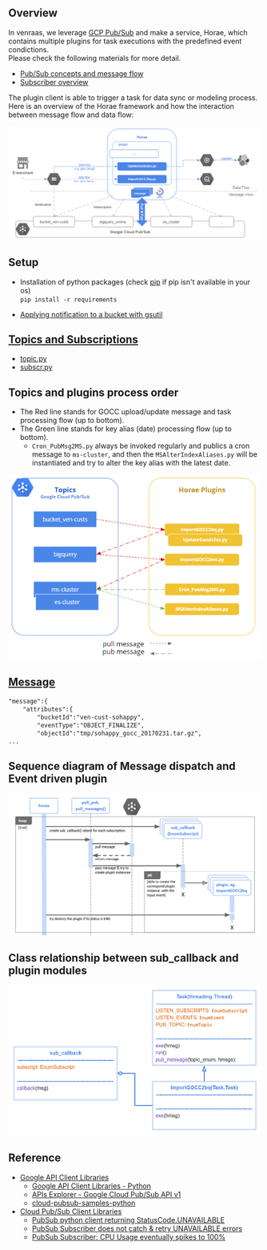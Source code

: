 

## Overview
In venraas, we leverage [GCP Pub/Sub](https://cloud.google.com/pubsub/docs/overview) and make a service, Horae, which contains multiple plugins for task executions with the predefined event condictions.  
Please check the following materials for more detail.
* [Pub/Sub concepts and message flow](https://cloud.google.com/pubsub/docs/overview#concepts)
* [Subscriber overview](https://cloud.google.com/pubsub/docs/subscriber)

The plugin client is able to trigger a task for data sync or modeling process.  
Here is an overview of the Horae framework and how the interaction between message flow and data flow:

![](https://github.com/VenRaaS/Horae/blob/master/doc/img/horae_overview.PNG?raw=true)

## Setup
* Installation of python packages (check [pip](https://www.tecmint.com/install-pip-in-linux/) if pip isn't available in your os)  
  `pip install -r requirements`
  
* [Applying notification to a bucket with gsutil](https://github.com/VenRaaS/Horae/wiki/Sync-GOCC-to-BigQuery-and-ES-via-Pub-Sub-Notifications-with-Cloud-Storage#applying-notification-to-a-bucket-with-gsutil)


## [Topics and Subscriptions](https://cloud.google.com/pubsub/docs/admin)
* [topic.py](https://github.com/VenRaaS/Horae/blob/master/lib/topic.py)
* [subscr.py](https://github.com/VenRaaS/Horae/blob/master/lib/subscr.py)

## Topics and plugins process order
* The Red line stands for GOCC upload/update message and task processing flow (up to bottom).  
* The Green line stands for key alias (date) processing flow (up to bottom).  
  * `Cron_PubMsg2MS.py` always be invoked regularly and publics a cron message to `ms-cluster`, and then the `MSAlterIndexAliases.py` will be instantiated and try to alter the key alias with the latest date. 

![](https://github.com/VenRaaS/Horae/blob/master/doc/img/topic_and_plugins.PNG?raw=true)

## [Message](https://github.com/VenRaaS/Horae/wiki/Message-format)
```
"message":{  
    "attributes":{  
        "bucketId":"ven-cust-sohappy",
        "eventType":"OBJECT_FINALIZE",
        "objectId":"tmp/sohappy_gocc_20170231.tar.gz",
...
```

## Sequence diagram of Message dispatch and Event driven plugin
![](https://raw.githubusercontent.com/VenRaaS/Horae/master/doc/img/sd_event_driven_plugin.PNG)

## Class relationship between sub_callback and plugin modules
![](https://raw.githubusercontent.com/VenRaaS/Horae/master/doc/img/uml_sub_callback_and_plugin.PNG)

## Reference
* [Google API Client Libraries](https://github.com/google/google-api-python-client)
  * [Google API Client Libraries - Python](https://developers.google.com/api-client-library/python/)
  * [APIs Explorer - Google Cloud Pub/Sub API v1](https://developers.google.com/apis-explorer/#p/pubsub/v1/)
  * [cloud-pubsub-samples-python](https://github.com/GoogleCloudPlatform/cloud-pubsub-samples-python/blob/master/cmdline-pull/pubsub_sample.py)
* [Cloud Pub/Sub Client Libraries](https://cloud.google.com/pubsub/docs/reference/libraries#client-libraries-install-python)
  * [PubSub python client returning StatusCode.UNAVAILABLE](https://stackoverflow.com/questions/46788681/google-pubsub-python-client-returning-statuscode-unavailable)
  * [PubSub Subscriber does not catch & retry UNAVAILABLE errors](https://github.com/GoogleCloudPlatform/google-cloud-python/issues/4234)
  * [PubSub Subscriber: CPU Usage eventually spikes to 100%](https://github.com/GoogleCloudPlatform/google-cloud-python/issues/4600)
  
